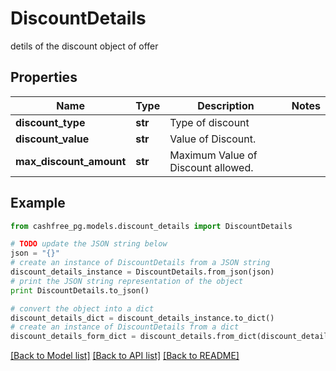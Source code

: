 # DiscountDetails

detils of the discount object of offer

## Properties
Name | Type | Description | Notes
------------ | ------------- | ------------- | -------------
**discount_type** | **str** | Type of discount | 
**discount_value** | **str** | Value of Discount. | 
**max_discount_amount** | **str** | Maximum Value of Discount allowed. | 

## Example

```python
from cashfree_pg.models.discount_details import DiscountDetails

# TODO update the JSON string below
json = "{}"
# create an instance of DiscountDetails from a JSON string
discount_details_instance = DiscountDetails.from_json(json)
# print the JSON string representation of the object
print DiscountDetails.to_json()

# convert the object into a dict
discount_details_dict = discount_details_instance.to_dict()
# create an instance of DiscountDetails from a dict
discount_details_form_dict = discount_details.from_dict(discount_details_dict)
```
[[Back to Model list]](../README.md#documentation-for-models) [[Back to API list]](../README.md#documentation-for-api-endpoints) [[Back to README]](../README.md)


